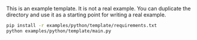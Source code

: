 <!--[metadata]
title = "Template"
tags = ["kebab-case", "comma", "separated"]
description = "Short ~100-sign description of the example. No longer than 130 signs!"
-->


<!--
Place a screenshot in place of this comment
Use `just upload --help` for instructions
-->

This is an example template. It is not a real example. You can duplicate the directory and use it as a starting point for writing a real example.

```bash
pip install -r examples/python/template/requirements.txt
python examples/python/template/main.py
```
